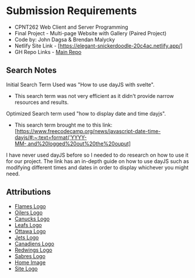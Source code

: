 # Submission Requirements

- CPNT262 Web Client and Server Programming
- Final Project - Multi-page Website with Gallery (Paired Project)
- Code by: John Dagsa & Brendan Malycky
- Netlify Site Link - [https://elegant-snickerdoodle-20c4ac.netlify.app/]
- GH Repo Links - [Main Repo](https://github.com/jdvgsa/cpnt262-final-group-project)

## Search Notes

Initial Search Term Used was "How to use dayJS with svelte".

- This search term was not very efficient as it didn't provide narrow resources and results.

Optimized Search term used "how to display date and time dayjs".

- This search term brought me to this link: [https://www.freecodecamp.org/news/javascript-date-time-dayjs/#:~:text=format('YYYY-MM-,and%20logged%20out%20the%20ouput]

I have never used dayJS before so I needed to do research on how to use it for our project. The link has an in-depth guide on how to use dayJS such as modifying different times and dates in order to display whichever you might need.



## Attributions
- [Flames Logo](https://en.wikipedia.org/w/index.php?curid=65541834)
- [Oilers Logo](https://en.wikipedia.org/w/index.php?curid=20956425)
- [Canucks Logo](https://en.wikipedia.org/w/index.php?curid=61964669)
- [Leafs Logo](https://en.wikipedia.org/w/index.php?curid=52054942)
- [Ottawa Logo](https://en.wikipedia.org/w/index.php?curid=65364416)
- [Jets Logo](https://en.wikipedia.org/w/index.php?curid=33043294)
- [Canadiens Logo](https://commons.wikimedia.org/w/index.php?curid=43224014)
- [Redwings Logo](https://en.wikipedia.org/w/index.php?curid=17648394)
- [Sabres Logo](https://en.wikipedia.org/w/index.php?curid=29601775)
- [Home Image](https://en.wikipedia.org/wiki/Hockey#/media/File:Pittsburgh_Penguins,_Washington_Capitals,_Bryan_Rust_(33744033514).jpg)
- [Site Logo](https://en.wikipedia.org/wiki/National_Hockey_League#/media/File:05_NHL_Shield.svg)